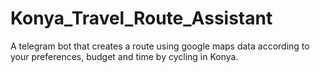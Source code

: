 # Konya_Travel_Route_Assistant
 A telegram bot that creates a route using google maps data according to your preferences, budget and time by cycling in Konya.

